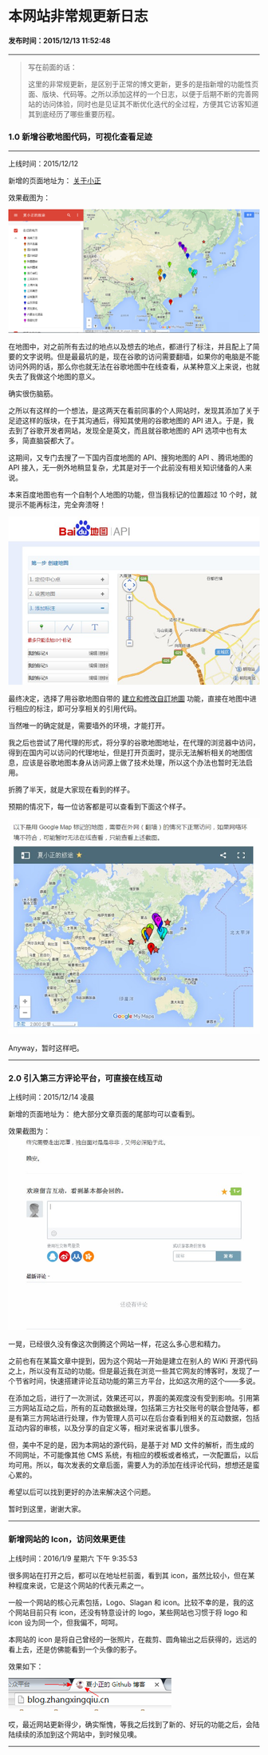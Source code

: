 本网站非常规更新日志
===

#### 发布时间：2015/12/13 11:52:48 


----------

> 写在前面的话：
> 
> 这里的非常规更新，是区别于正常的博文更新，更多的是指新增的功能性页面、版块、代码等。之所以添加这样的一个日志，以便于后期不断的完善网站的访问体验，同时也是见证其不断优化迭代的全过程，方便其它访客知道其到底经历了哪些重要历程。


### 1.0 新增谷歌地图代码，可视化查看足迹
----------
上线时间：2015/12/12 

新增的页面地址为： [关于小正](http://blog.zhangxingqiu.cn/index.html?name=about-me)

效果截图为：

![map](imgs/maps.png)

在地图中，对之前所有去过的地点以及想去的地点，都进行了标注，并且配上了简要的文字说明。但是最最坑的是，现在谷歌的访问需要翻墙，如果你的电脑是不能访问外网的话，那么你也就无法在谷歌地图中在线查看，从某种意义上来说，也就失去了我做这个地图的意义。

确实很伤脑筋。

之所以有这样的一个想法，是这两天在看前同事的个人网站时，发现其添加了关于足迹这样的版块，在于其沟通后，得知其使用的谷歌地图的 API 进入。于是，我去到了谷歌开发者网站，发现全是英文，而且就谷歌地图的 API 选项中也有太多，简直脑袋都大了。

这期间，又专门去搜了一下国内百度地图的 API、搜狗地图的 API 、腾讯地图的 API 接入，无一例外地稍显复杂，尤其是对于一个此前没有相关知识储备的人来说。

本来百度地图也有一个自制个人地图的功能，但当我标记的位置超过 10 个时，就提示不能再标注，完全奔溃呀！

![baidu-map](imgs/baidu-map.jpg)

最终决定，选择了用谷歌地图自带的 [建立和修改自訂地圖](https://support.google.com/maps/answer/3045850?hl=zh-Hant) 功能，直接在地图中进行相应的标注，即可分享相关的引用代码。

当然唯一的确定就是，需要墙外的环境，才能打开。

我之后也尝试了用代理的形式，将分享的谷歌地图地址，在代理的浏览器中访问，得到在国内可以访问的代理地址，但是打开页面时，提示无法解析相关的地图信息，应该是谷歌地图本身从访问源上做了技术处理，所以这个办法也暂时无法启用。

折腾了半天，就是大家现在看到的样子。

预期的情况下，每一位访客都是可以查看到下面这个样子。

![right](imgs/right.jpg)

Anyway，暂时这样吧。


----------



### 2.0 引入第三方评论平台，可直接在线互动

上线时间：2015/12/14 凌晨

新增的页面地址为： 绝大部分文章页面的尾部均可以查看到。

效果截图为：![zaixianpl](imgs/zaixianpl.jpg)


一晃，已经很久没有像这次倒腾这个网站一样，花这么多心思和精力。

之前也有在某篇文章中提到，因为这个网站一开始是建立在别人的 WiKi 开源代码之上，所以没有互动的功能。但是最近我在浏览一些其它网友的博客时，发现了一个节省时间，快速搭建评论互动功能的第三方平台，比如这次用的这个——多说。

在添加之后，进行了一次测试，效果还可以，界面的美观度没有受到影响。引用第三方网站互动之后，所有的互动数据处理，包括第三方社交账号的联合登陆等，都是有第三方网站进行处理，作为管理人员可以在后台查看到相关的互动数据，包括互动内容的审核，以及分享的自定义等，相对来说省事儿很多。

但，美中不足的是，因为本网站的源代码，是基于对 MD 文件的解析，而生成的不同网址，不可能像其他 CMS 系统，有相应的模板或者格式，一次配置后，以后均可用。所以，每次发表的文章后面，需要人为的添加在线评论代码，想想还是蛮心累的。

希望以后可以找到更好的办法来解决这个问题。

暂时到这里，谢谢大家。


----------


### 新增网站的 Icon，访问效果更佳

上线时间：2016/1/9 星期六 下午 9:35:53 

很多网站在打开之后，都可以在地址栏前面，看到其 icon，虽然比较小，但在某种程度来说，它是这个网站的代表元素之一。

一般一个网站的核心元素包括，Logo、Slagan 和 icon。比较不幸的是，我的这个网站目前只有 icon，还没有特意设计的 logo，某些网站也习惯于将 logo 和 icon 设为同一个，但我偏不，呵呵。

本网站的 icon 是将自己曾经的一张照片，在裁剪、圆角输出之后获得的，远远的看上去，还是仿佛能看到一个头像的影子。

效果如下：

![wangzhanicon](imgs/webs/wzi.png)

哎，最近网站更新得少，确实惭愧，等我之后找到了新的、好玩的功能之后，会陆陆续续的添加到这个网站中，到时候见噢。


----------

<!-- UY 在线评论代码-->
<div id="uyan_frame"></div>
<script type="text/javascript" src="http://v2.uyan.cc/code/uyan.js?uid=2076107"></script>
<!-- UY END -->
